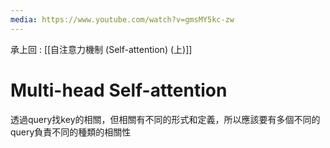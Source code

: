 ```yaml
---
media: https://www.youtube.com/watch?v=gmsMY5kc-zw
---
```

承上回 : [[自注意力機制 (Self-attention) (上)]]

# Multi-head Self-attention

透過query找key的相關，但相關有不同的形式和定義，所以應該要有多個不同的query負責不同的種類的相關性